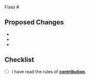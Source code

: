 Fixes #

## Proposed Changes

-
-
-

## Checklist

- [ ] I have read the rules of [**contribution**](https://github.com/haqq-network/haqq-wallet/blob/main/docs/contribution.md#important-steps).
